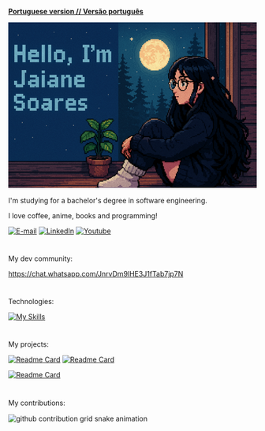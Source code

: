 
[**Portuguese version // Versão português**](README-portugues.md)


![foto anime  (1)](https://github.com/JaiDev-bot/JaiDev-bot/blob/main/foto%20pixel%20(1).png)

I'm studying for a bachelor's degree in software engineering.

I love coffee, anime, books and programming!



 
[![E-mail](https://img.shields.io/badge/-Email-000?style=for-the-badge&logo=microsoft-outlook&logoColor=FF00F6&color:FFF)](mailto:jaianesoares700@gmail.com)
[![LinkedIn](https://img.shields.io/badge/-LinkedIn-000?style=for-the-badge&logo=linkedin&logoColor=FF00F6&color:FFF)](https://www.linkedin.com/in/jaiane-barros-7ab179377/)
[![Youtube](https://img.shields.io/badge/-Youtube-000?style=for-the-badge&logo=microsoft-outlook&logoColor=FF00F6&color:FFF)](https://www.youtube.com/@Jaidev-l5f)
#

My dev community:

https://chat.whatsapp.com/JnrvDm9lHE3J1fTab7jp7N
#

Technologies: 


[![My Skills](https://skillicons.dev/icons?i=java,spring,git,github,postgresql)](https://skillicons.dev)
#

My projects:


[![Readme Card](https://github-readme-stats.vercel.app/api/pin/?username=DuplaDinamica-doo&repo=decision-api&theme=holi)](https://github.com/DuplaDinamica-doo/decision-api)
[![Readme Card](https://github-readme-stats.vercel.app/api/pin/?username=JaiDev-bot&repo=Zoomanager&theme=holi)](https://github.com/JaiDev-bot/Zoomanager)

[![Readme Card](https://github-readme-stats.vercel.app/api/pin/?username=JaiDev-bot&repo=StudentManagement&theme=holi)](https://github.com/JaiDev-bot/StudentManagement)
#
My contributions:

<picture align="center">
  <source media="(prefers-color-scheme: dark)" srcset="https://raw.githubusercontent.com/JaiDev-bot/JaiDev-bot/output/github-contribution-grid-snake-dark.svg">
  <source media="(prefers-color-scheme: light)" srcset="https://raw.githubusercontent.com/JaiDev-bot/JaiDev-bot/output/github-contribution-grid-snake-dark.svg">
  <img align="center" alt="github contribution grid snake animation" src="https://raw.githubusercontent.com/JaiDev-bot/JaiDev-bot/output/github-contribution-grid-snake.svg">
</picture>


